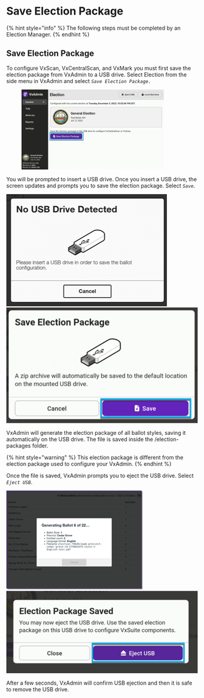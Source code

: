 # Save Election Package

{% hint style="info" %}
The following steps must be completed by an Election Manager.
{% endhint %}

## Save Election Package

To configure VxScan, VxCentralScan, and VxMark you must first save the election package from VxAdmin to a USB drive. Select Election from the side menu in VxAdmin and select _`Save Election Package.`_

<figure><img src="../.gitbook/assets/image (131).png" alt="" width="375"><figcaption></figcaption></figure>

You will be prompted to insert a USB drive. Once you insert a USB drive, the screen updates and prompts you to save the election package. Select _`Save`_.

![No USB drive detected](<../.gitbook/assets/Save Ballot Package - USB Drive Not Detected.png>) ![Save election package](<../.gitbook/assets/image (132).png>)

VxAdmin will generate the election package of all ballot styles, saving it automatically on the USB drive. The file is saved inside the /election-packages folder.

{% hint style="warning" %}
This election package is different from the election package used to configure your VxAdmin.
{% endhint %}

Once the file is saved, VxAdmin prompts you to eject the USB drive. Select _`Eject USB`_.

![Generating ballots](<../.gitbook/assets/generating ballot styles.png>) ![Eject USB](<../.gitbook/assets/image (133).png>)

After a few seconds, VxAdmin will confirm USB ejection and then it is safe to remove the USB drive.

